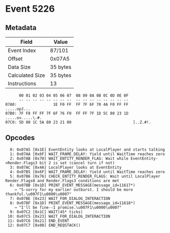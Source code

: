 # Event 5226

## Metadata

| Field           | Value    |
|-----------------|----------|
| Event Index     | 87/101   |
| Offset          | 0x07A5   |
| Data Size       | 35 bytes |
| Calculated Size | 35 bytes |
| Instructions    | 13       |

```
      00 01 02 03 04 05 06 07  08 09 0A 0B 0C 0D 0E 0F
      -- -- -- -- -- -- -- --  -- -- -- -- -- -- -- --
07A0:                1E F0 FF  FF 7F 6F 70 4A F0 FF FF       .....opJ...
07B0: 7F F8 FF FF 7F 6F 76 F0  FF FF 7F 1D 5C 80 23 1D  .....ov.....\.#.
07C0: 5D 80 1C 5A 80 23 21 00                           ]..Z.#!.        
```

## Opcodes

```
  0: 0x07A5 [0x1E] EventEntity looks at LocalPlayer and starts talking
  1: 0x07AA [0x6F] WAIT_FRAME_DELAY: Yield until WaitTime reaches zero
  2: 0x07AB [0x70] WAIT_ENTITY_RENDER_FLAG: Wait while EventEntity->Render.Flags3 bit 2 is set (cancel turn if not)
  3: 0x07AC [0x4A] LocalPlayer looks at EventEntity
  4: 0x07B5 [0x6F] WAIT_FRAME_DELAY: Yield until WaitTime reaches zero
  5: 0x07B6 [0x76] CHECK_ENTITY_RENDER_FLAGS: Wait until LocalPlayer Render.Flags0 and Render.Flags3 conditions are met
  6: 0x07BB [0x1D] PRINT_EVENT_MESSAGE(message_id=11617*)
    → "S-sorry for my earlier outburst. I should be more thankful.\u007F1\u0000\u0007"
  7: 0x07BE [0x23] WAIT_FOR_DIALOG_INTERACTION
  8: 0x07BF [0x1D] PRINT_EVENT_MESSAGE(message_id=11618*)
    → "I'll be fine--I promise.\u007F1\u0000\u0007"
  9: 0x07C2 [0x1C] WAIT(45* ticks)
 10: 0x07C5 [0x23] WAIT_FOR_DIALOG_INTERACTION
 11: 0x07C6 [0x21] END_EVENT
 12: 0x07C7 [0x00] END_REQSTACK()
```

